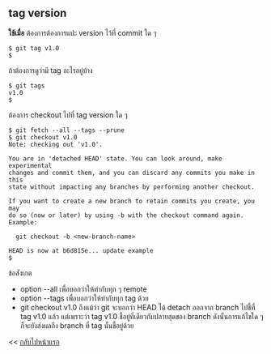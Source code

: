 ## tag version

**ใช้เมื่อ** ต้องการต้องการแปะ version ไว้ที่ commit ใด ๆ

```
$ git tag v1.0
$
```

ถ้าต้องการดูว่ามี tag อะไรอยู่บ้าง

```
$ git tags
v1.0
$
```

ต้องการ checkout ไปที่ tag version ใด ๆ

```
$ git fetch --all --tags --prune
$ git checkout v1.0
Note: checking out 'v1.0'.

You are in 'detached HEAD' state. You can look around, make experimental
changes and commit them, and you can discard any commits you make in this
state without impacting any branches by performing another checkout.

If you want to create a new branch to retain commits you create, you may
do so (now or later) by using -b with the checkout command again. Example:

  git checkout -b <new-branch-name>

HEAD is now at b6d815e... update example
$
```

ข้อสังเกต

* option --all เพื่อบอกว่าให้ทำกับทุก ๆ remote
* option --tags เพื่อบอกว่าให้ทำกับทุก tag ด้วย
* git checkout v1.0 ถึงแม้ว่า git จะบอกว่า HEAD ได้ detach ออกจาก branch ไปชี้ที่ tag v1.0 แล้ว แต่เพราะว่า tag v1.0 ชี้อยู่ที่เดียวกับปลายสุดของ branch ดังนั้นการแก้ไขใด ๆ ก็จะยังส่งผลถึง branch ที่ tag นั้นชี้อยู่ด้วย

<< [กลับไปหน้าแรก](README.md)